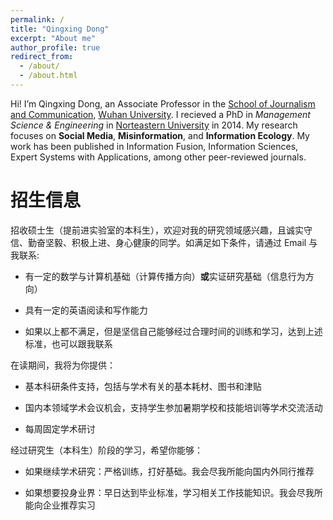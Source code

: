 ```yaml
---
permalink: /
title: "Qingxing Dong"
excerpt: "About me"
author_profile: true
redirect_from: 
  - /about/
  - /about.html
---
```

Hi! I’m Qingxing Dong, an Associate Professor in the [School of Journalism and Communication](http://journal.whu.edu.cn/en/index), [Wuhan University](https://en.whu.edu.cn/). I recieved a PhD in *Management Science & Engineering* in [Norteastern University](http://english.neu.edu.cn/) in 2014. My research focuses on **Social Media**, **Misinformation**, and **Information Ecology**. My work has been published in Information Fusion, Information Sciences, Expert Systems with Applications,  among other peer-reviewed journals.

# 招生信息

 招收硕士生（提前进实验室的本科生），欢迎对我的研究领域感兴趣，且诚实守信、勤奋坚毅、积极上进、身心健康的同学。如满足如下条件，请通过 Email 与我联系:

- 有一定的数学与计算机基础（计算传播方向）**或**实证研究基础（信息行为方向）

- 具有一定的英语阅读和写作能力

- 如果以上都不满足，但是坚信自己能够经过合理时间的训练和学习，达到上述标准，也可以跟我联系

在读期间，我将为你提供：

- 基本科研条件支持，包括与学术有关的基本耗材、图书和津贴

- 国内本领域学术会议机会，支持学生参加暑期学校和技能培训等学术交流活动

- 每周固定学术研讨

经过研究生（本科生）阶段的学习，希望你能够：

- 如果继续学术研究：严格训练，打好基础。我会尽我所能向国内外同行推荐

- 如果想要投身业界：早日达到毕业标准，学习相关工作技能知识。我会尽我所能向企业推荐实习 

